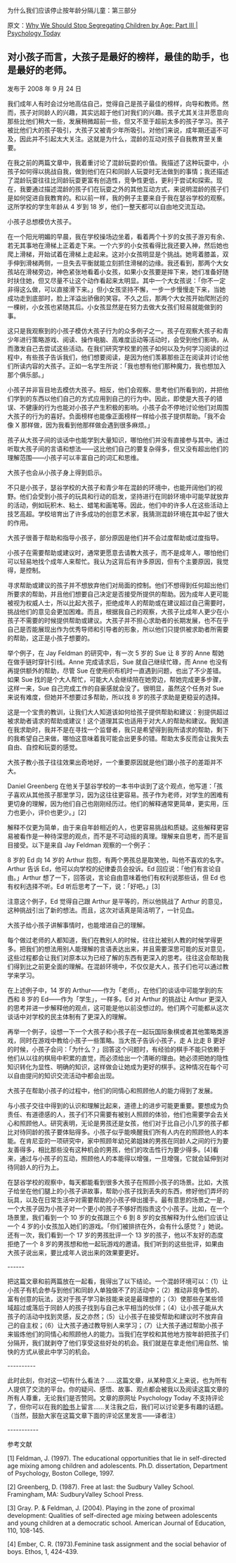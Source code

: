 为什么我们应该停止按年龄分隔儿童：第三部分

原文：[Why We Should Stop Segregating Children by Age: Part III | Psychology Today](https://www.psychologytoday.com/us/blog/freedom-learn/200809/why-we-should-stop-segregating-children-age-part-iii)

## 对小孩子而言，大孩子是最好的榜样，最佳的助手，也是最好的老师。

发布于 2008 年 9 月 24 日

我们成年人有时会过分地高估自己，觉得自己是孩子最佳的榜样，向导和教师。然而，孩子对同龄人的兴趣，其实远超于他们对我们的兴趣。孩子尤其关注并愿意向那些比他们稍大一些，发展稍微超前一些，但又不至于超前太多的孩子学习。孩子被比他们大的孩子吸引，大孩子又被青少年所吸引。对他们来说，成年期还遥不可及，因此并不引起太大关注。这就是为什么，混龄的互动对孩子自我教育至关重要。

在我之前的两篇文章中，我着重讨论了混龄玩耍的价值。我描述了这种玩耍中，小孩子如何得以挑战自我，做到他们在只和同龄人玩耍时无法做到的事情；我还描述了混龄玩耍往往比同龄玩耍更富有创造性，竞争性更低，更利于尝试和探索。现在，我要通过描述混龄的孩子们在玩耍之外的其他互动方式，来说明混龄的孩子们是如何促进自我教育的。和以前一样，我的例子主要来自于我在瑟谷学校的观察。这所学校的学生年龄从 4 岁到 18 岁，他们一整天都可以自由地交流互动。

小孩子总想模仿大孩子。

在一个阳光明媚的早晨，我在学校操场边坐着，看着两个十岁的女孩子游刃有余、若无其事地在滑梯上正着走下来。一个六岁的小女孩看得比我还要入神，然后她也爬上滑梯，开始试着在滑梯上走起来。这对小女孩明显是个挑战。她弯着膝盖，双手伸到滑梯两侧，一旦失去平衡就能立刻抓住滑梯的边缘。我还看到，那两个大女孩站在滑梯旁边，神色紧张地看着小女孩，如果小女孩要是摔下来，她们准备好随时扶住她，但又尽量不让这个动作看起来太明显。其中一个大女孩说：「你不一定非得这么做，可以直接滑下来。」但小女孩坚持不懈，一步一步慢慢走下来，当她成功走到底部时，脸上洋溢出骄傲的笑容。不久之后，那两个大女孩开始爬附近的一棵树，小女孩也紧随其后。小女孩显然是在努力去做大女孩们轻易就能做到的事。

这只是我观察到的小孩子模仿大孩子行为的众多例子之一。孩子在观察大孩子和青少年进行策略游戏、阅读、操作电脑、高难度运动等活动时，会受到他们影响，从而激发自己去尝试这些活动。在我们研究学校里的孩子如何以及为何学习阅读的过程中，有些孩子告诉我们，他们想要阅读，是因为他们羡慕那些正在阅读并讨论他们所读内容的大孩子。正如一名学生所说：「我也想有他们那种魔力，我也想加入那个俱乐部。」

小孩子并非盲目地去模仿大孩子。相反，他们会观察、思考他们所看到的，并把他们学到的东西以他们自己的方式应用到自己的行为中。因此，即使是大孩子的错误、不健康的行为也能对小孩子产生积极的影响。小孩子会不停地讨论他们对周围大孩子的行为的喜好。负面榜样也能像正面榜样一样给小孩子提供帮助。「我不会像 X 那样做，因为我看到他那样做会遇到很多麻烦。」

孩子从大孩子间的谈话中也能学到大量知识，哪怕他们并没有直接参与其中。通过听取大孩子间的言语和想法——这比他们自己的要复杂得多，但又没有超出他们的理解范围——小孩子可以丰富自己的词汇和思维。

大孩子也会从小孩子身上得到启示。

不只是小孩子，瑟谷学校的大孩子和青少年在混龄的环境中，也能开阔他们的视野。他们会受到小孩子的玩具和行动的启发，坚持进行在同龄环境中可能早就放弃的活动，例如玩积木、粘土、蜡笔和画笔等。因此，他们中的许多人在这些活动上技艺高超。学校培育出了许多成功的创意艺术家，我猜测混龄环境在其中起了很大的作用。

大孩子很善于帮助和指导小孩子，部分原因是他们并不会过度帮助或过度指导。

小孩子在需要帮助或建议时，通常更愿意去请教大孩子，而不是成年人，哪怕他们可以轻易地找个成年人来帮忙。我认为这背后有许多原因，但有个主要原因，我觉得，是控制。

寻求帮助或建议的孩子并不想放弃他们对局面的控制。他们不想得到任何超出他们所要求的帮助，并且他们想要自己决定是否接受所提供的帮助。因为成年人更可能被视为权威人士，所以比起大孩子，拒绝成年人的帮助或在建议超过自己需要时，挑战他们的意见会更加困难。而且，根据我自己的观察，大孩子比成年人更少在小孩子不需要的时候提供帮助或建议。大孩子并不担心求助者的长期发展，也不在乎自己是否能展现出作为优秀导师和引导者的形象，所以他们只提供被求助者所需要的帮助，这正是小孩子想要的。

举个例子，在 Jay Feldman 的研究中，有一次 5 岁的 Sue 让 8 岁的 Anne 帮她在做手链时穿针引线。Anne 完成请求后，Sue 就自己继续忙碌，而 Anne 也没有再提供额外的帮助，尽管 Sue 在使用织布机时一直遇到问题，也出了不少差错。如果 Sue 找的是个大人帮忙，可能大人会继续陪在她旁边，帮她完成更多步骤，这样一来，Sue 自己完成工作的自豪感就会没了。很明显，虽然这个任务对 Sue 来说有难度，但她并不想要过多帮助，所以找 8 岁的孩子求助是更稳妥的选择。

这是一个宝贵的教训，让我们大人知道该如何给孩子提供帮助和建议：别提供超过被求助者请求的帮助或建议！这个道理其实也适用于对大人的帮助和建议。我知道在我求助时，我并不是在寻找一个监督者，我只是希望得到我所请求的帮助，剩下的我希望自己来做，哪怕这意味着我可能会出更多的错。帮助太多反而会让我失去自由、自控和玩耍的感觉。

大孩子教小孩子往往效果出奇地好，一个重要原因就是他们跟小孩子的差距并不大。

Daniel Greenberg 在他关于瑟谷学校的一本书中谈到了这个观点，他写道：「孩子喜欢从其他孩子那里学习，因为这往往更容易。孩子作为老师，对学生的困难有更切身的理解，因为他们自己也刚刚经历过。他们的解释通常更简单，更实用，压力也更小，评价也更少。」[2]

解释不仅更为简单，由于来自年龄相近的人，也更容易挑战和质疑。这些解释更容易被看作是一种待深思的观点，而不是不可动摇的真理。理解来自思考，而不是盲目接受。以下是来自 Jay Feldman 观察的一个例子：

8 岁的 Ed 向 14 岁的 Arthur 抱怨，有两个男孩总是取笑他，叫他不喜欢的名字。Arthur 告诉 Ed，他可以向学校的纪律委员会投诉。Ed 回应说：「他们有言论自由。」Arthur 想了一下，回答说，言论自由意味着他们有权利说那些话，但 Ed 也有权利选择不听。Ed 听后思考了一下，说：「好吧。」[3]

注意这个例子，Ed 觉得自己跟 Arthur 是平等的，所以他挑战了 Arthur 的意见，这种挑战引出了新的想法。而且，这次对话真是简洁明了，一针见血。

大孩子给小孩子讲解事情时，也能增进自己的理解。

每个做过老师的人都知道，我们在教别人的时候，往往比被别人教的时候学得更多。把我们的想法用别人能理解的言语表达出来，并且需要深思可能的反对意见，这些过程都会让我们对原本以为已经了解的东西有更深入的思考。往往这会帮助我们得到比之前更全面的理解。在混龄环境中，不仅仅是大人，孩子们也可以通过教学来学习。

在上述例子中，14 岁的 Arthur——作为「老师」，在他们的谈话中可能学到的东西和 8 岁的 Ed——作为「学生」，一样多。Ed 对 Arthur 的挑战让 Arthur 更深入的思考并进一步解释他的观点，这可能是他以前没想过的。他们两个可能都从这次谈话中对学校的民主体制有了更深入的理解。

再举一个例子，设想一下一个大孩子和小孩子在一起玩国际象棋或者其他策略类游戏，同时在游戏中教给小孩子一些策略。当大孩子告诉小孩子，走 A 比走 B 更好的时候，小孩子会问：「为什么？」回答这个问题时，有经验的棋手不能只依赖于他们从以往的棋局中积累的直觉，而必须给出一个清晰的理由。她必须把她的隐性知识转化为显性、明确的知识，这样做会让她成为更好的棋手。这种情况在每个可以自由提问的知识交流活动中都会出现。

大孩子在帮助小孩子的过程中，他们的同情心和照顾他人的能力得到了发展。

与小孩子交往中得到的认识和理解比起来，道德上的进步可能更重要。要想成为负责任、有道德感的人，孩子们不只需要有被别人照顾的体验，他们也需要学会去关心和照顾他人。研究表明，无论是男孩还是女孩，他们对于比自己小几岁的孩子都比对待同龄的孩子要体贴得多。小孩子似乎能唤醒我们所有人内在的照顾他人的本能。在肯尼亚的一项研究中，家中照顾年幼兄弟姐妹的男孩在同龄人之间的行为要友善得多，相比那些没有这种机会的男孩，他们的攻击性行为要少得多。[4]看来，通过与小孩子的互动，照顾他人的本能得以增强，一旦增强，它就会延伸到对待同龄人的行为上。

在瑟谷学校的观察中，每天都能看到很多大孩子在照顾小孩子的场景。比如，大孩子给坐在他们腿上的小孩子讲故事，帮助小孩子找到丢失的东西，修好他们弄坏的玩具，以及在日常生活中对需要帮助的小孩子伸出援手。最有意思的场景之一是，一个大孩子因为小孩子对一个更小的孩子不够好而指责这个小孩子。比如，在一个场景里，我们看到一个 10 岁的女孩跟三个 6 到 8 岁的女孩解释为什么他们应该让一个 4 岁的小女孩加入她们的游戏。「你们被排挤在外，会有什么感觉？」她说。还有一次，我们看到一个 17 岁的男孩批评一个 13 岁的孩子，他以不友好的态度拒绝了一个 8 岁的男孩想和他一起玩游戏的邀请。我们听到的这些批评，如果由大孩子说出来，要比成年人说出来的效果要更好。

\------

把这篇文章和前两篇放在一起看，我得出了以下结论。一个混龄环境可以：（1）让小孩子有机会参与到他们和同龄人单独做不了的活动中；（2）推动非竞争性的、富有创意的玩法，这对于孩子学习新技能来说是最理想的；（3）使那些在某些领域超过或落后于同龄人的孩子找到与自己水平相当的伙伴；（4）让小孩子能从大孩子的活动中找到灵感，反之亦然；（5）让小孩子在接受帮助和建议时不放弃自己的自主权；（6）让大孩子通过教导别人来学习；（7）让大孩子通过帮助小孩子来锻炼他们的同情心和照顾他人的能力。当我们在学校和其他地方按年龄把孩子们分隔开，我们就剥夺了他们享受这些好处的机会。我们就是在拿走他们用自然、愉快的方式从彼此中学习的机会。

\----------

此时此刻，你对这一切有什么看法？……这篇文章，从某种意义上来说，也为所有人提供了交流的平台。你的疑问、感悟、故事、观点都会被我以及阅读这篇文章的所有人尊重，无论我们是否赞同。文章的原网址 Psychology Today 不支持评论了，但你可以在我的[脸书](https://www.facebook.com/peter.gray.3572)上留言……关注我之后，我们可以讨论更多有趣的话题。（当然，鼓励大家在这篇文章下面的评论区里发言——译者注）

\-----------

参考文献

[1] Feldman, J. (1997). The educational opportunities that lie in self-directed age mixing among children and adolescents. Ph.D. dissertation, Department of Psychology, Boston College, 1997.

[2] Greenberg, D. (1987). Free at last: the Sudbury Valley School. Framingham, MA: SudburyValley School Press.

[3] Gray. P. & Feldman, J. (2004). Playing in the zone of proximal development: Qualities of self-directed age mixing between adolescents and young children at a democratic school. American Journal of Education, 110, 108-145.

[4] Ember, C. R. (1973).Feminine task assignment and the social behavior of boys. Ethos, 1, 424-439.